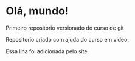 # Olá, mundo!
 Primeiro repositorio versionado do curso de git

 Repositorio criado com ajuda do curso em video. 
 
 Essa lina foi adicionada pelo site. 
